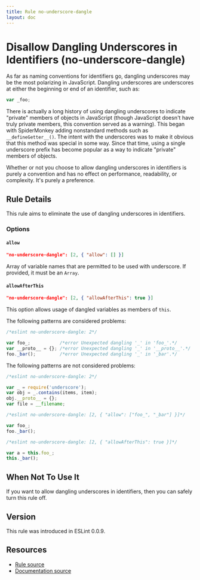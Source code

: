 ```yaml
---
title: Rule no-underscore-dangle
layout: doc
---
```

<!-- Note: No pull requests accepted for this file. See README.md in the root directory for details. -->
# Disallow Dangling Underscores in Identifiers (no-underscore-dangle)

As far as naming conventions for identifiers go, dangling underscores may be the most polarizing in JavaScript. Dangling underscores are underscores at either the beginning or end of an identifier, such as:

```js
var _foo;
```

There is actually a long history of using dangling underscores to indicate "private" members of objects in JavaScript (though JavaScript doesn't have truly private members, this convention served as a warning). This began with SpiderMonkey adding nonstandard methods such as `__defineGetter__()`. The intent with the underscores was to make it obvious that this method was special in some way. Since that time, using a single underscore prefix has become popular as a way to indicate "private" members of objects.

Whether or not you choose to allow dangling underscores in identifiers is purely a convention and has no effect on performance, readability, or complexity. It's purely a preference.

## Rule Details

This rule aims to eliminate the use of dangling underscores in identifiers.

### Options

#### `allow`

```json
"no-underscore-dangle": [2, { "allow": [] }]
```

Array of variable names that are permitted to be used with underscore. If provided, it must be an `Array`.

#### `allowAfterThis`

```json
"no-underscore-dangle": [2, { "allowAfterThis": true }]
```

This option allows usage of dangled variables as members of `this`.

The following patterns are considered problems:

```js
/*eslint no-underscore-dangle: 2*/

var foo_;           /*error Unexpected dangling '_' in 'foo_'.*/
var __proto__ = {}; /*error Unexpected dangling '_' in '__proto__'.*/
foo._bar();         /*error Unexpected dangling '_' in '_bar'.*/
```

The following patterns are not considered problems:

```js
/*eslint no-underscore-dangle: 2*/

var _ = require('underscore');
var obj = _.contains(items, item);
obj.__proto__ = {};
var file = __filename;
```


```js
/*eslint no-underscore-dangle: [2, { "allow": ["foo_", "_bar"] }]*/

var foo_;
foo._bar();
```

```js
/*eslint no-underscore-dangle: [2, { "allowAfterThis": true }]*/

var a = this.foo_;
this._bar();
```

## When Not To Use It

If you want to allow dangling underscores in identifiers, then you can safely turn this rule off.

## Version

This rule was introduced in ESLint 0.0.9.

## Resources

* [Rule source](https://github.com/eslint/eslint/tree/master/lib/rules/no-underscore-dangle.js)
* [Documentation source](https://github.com/eslint/eslint/tree/master/docs/rules/no-underscore-dangle.md)
